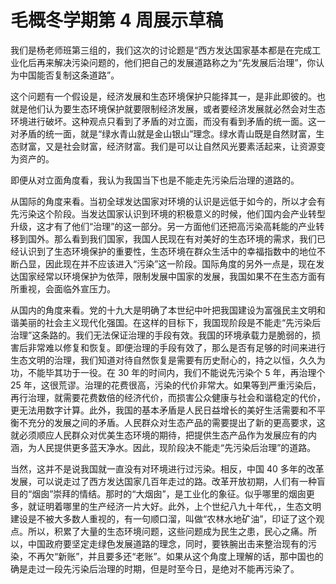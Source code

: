 # 毛概冬学期第 4 周展示草稿

我们是杨老师班第三组的，我们这次的讨论题是“西方发达国家基本都是在完成工业化后再来解决污染问题的，他们把自己的发展道路称之为“先发展后治理”，你认为中国能否复制这条道路”。

这个问题有一个假设是，经济发展和生态环境保护只能择其一，是非此即彼的。也就是他们认为要生态环境保护就要限制经济发展，或者要经济发展就必然会对生态环境进行破坏。这种观点只看到了矛盾的对立面，而没有看到矛盾的统一面。这一对矛盾的统一面，就是“绿水青山就是金山银山”理念。绿水青山既是自然财富，生态财富，又是社会财富，经济财富。我们是可以让自然风光要素活起来，让资源变为资产的。

即便从对立面角度看，我认为我国当下也是不能走先污染后治理的道路的。

从国际的角度来看。当初全球发达国家对环境的认识是远低于如今的，所以才会有先污染这个阶段。当发达国家认识到环境的积极意义的时候，他们国内会产业转型升级，这才有了他们“治理”的这一部分。另一方面他们还把高污染高耗能的产业转移到国外。那么看到我们国家，我国人民现在有对美好的生态环境的需求，我们已经认识到了生态环境保护的重要性，生态环境在群众生活中的幸福指数中的地位不断凸显，因此现在并不应该进入“污染”这一阶段。国际角度的另外一点是，现在发达国家经常以环境保护为依萍，限制发展中国家的发展，我国如果不在生态方面有所重视，会面临外宣压力。

从国内的角度来看。党的十九大是明确了本世纪中叶把我国建设为富强民主文明和谐美丽的社会主义现代化强国。在这样的目标下，我国现阶段是不能走“先污染后治理”这条路的。我们无法保证治理的手段有效。我国的环境承载力是脆弱的，损害后非常难以修复和恢复。即便治理的手段有效了，那么是否有足够的时间来进行生态文明的治理，我们知道对待自然恢复是需要有历史耐心的，持之以恒，久久为功，不能毕其功于一役。在 30 年的时间内，我们不能说先污染个 5 年，再治理个 25 年，这很荒谬。治理的花费很高，污染的代价非常大。如果等到严重污染后，再行治理，就需要花费数倍的经济代价，而损害公众健康与社会和谐稳定的代价，更无法用数字计算。此外，我国的基本矛盾是人民日益增长的美好生活需要和不平衡不充分的发展之间的矛盾。人民群众对生态产品的需要提出了新的更高要求，这就必须顺应人民群众对优美生态环境的期待，把提供生态产品作为发展应有的内涵，为人民提供更多蓝天净水。因此，现阶段决不能走“先污染后治理”的道路。

当然，这并不是说我国就一直没有对环境进行过污染。相反，中国 40 多年的改革发展，可以说走过了西方发达国家几百年走过的路。改革开放初期，人们有一种盲目的“烟囱”崇拜的情结。那时的“大烟囱”，是工业化的象征。似乎哪里的烟囱更多，就证明着哪里的生产经济一片大好。此外，上个世纪八九十年代，，生态文明建设是不被大多数人重视的，有一句顺口溜，叫做“农林水地矿油”，印证了这个观点。所以，积累了大量的生态环境问题，这些问题成为民生之患，民心之痛。所以，中国政府要坚定走绿色发展道路的理念，同时，要铁腕出击来整治现有的污染，不再欠“新账”，并且要多还“老账”。如果从这个角度上理解的话，那中国也的确是走过一段先污染后治理的时期，但是时至今日，是绝对不能再污染了。
